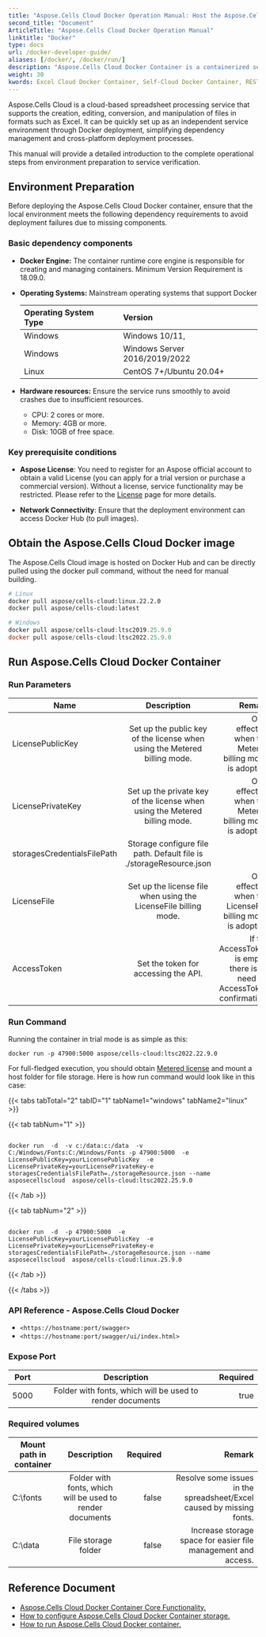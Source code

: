 ```yaml
---
title: "Aspose.Cells Cloud Docker Operation Manual: Host the Aspose.Cells Cloud application on your own private infrastructure."
second_title: "Document"
ArticleTitle: "Aspose.Cells Cloud Docker Operation Manual"
linktitle: "Docker"
type: docs
url: /docker-developer-guide/
aliases: [/docker/, /docker/run/]
description: "Aspose.Cells Cloud Docker Container is a containerized service provided by Aspose that is based on Docker, allowing you to deploy the functionalities of the Aspose.Cells Cloud API in local or private cloud environments without relying on Aspose's public cloud services."
weight: 30
kwords: Excel Cloud Docker Container, Self-Cloud Docker Container, REST Docker Container, Spreadsheet, PDF, CSV, Json, Markdown, Docker Image, Docker Container
---
```


Aspose.Cells Cloud is a cloud-based spreadsheet processing service that supports the creation, editing, conversion, and manipulation of files in formats such as Excel. It can be quickly set up as an independent service environment through Docker deployment, simplifying dependency management and cross-platform deployment processes.

This manual will provide a detailed introduction to the complete operational steps from environment preparation to service verification.

## Environment Preparation

Before deploying the Aspose.Cells Cloud Docker container, ensure that the local environment meets the following dependency requirements to avoid deployment failures due to missing components.

### Basic dependency components

- **Docker Engine:** The container runtime core engine is responsible for creating and managing containers. Minimum Version Requirement is 18.09.0.
- **Operating Systems:** Mainstream operating systems that support Docker

   | Operating System Type | Version |
   |:-- |:-- |
   | Windows | Windows 10/11, |
   | Windows | Windows Server 2016/2019/2022 |
   | Linux | CentOS 7+/Ubuntu 20.04+ |

- **Hardware resources:** Ensure the service runs smoothly to avoid crashes due to insufficient resources.

  - CPU: 2 cores or more.
  - Memory: 4GB or more.
  - Disk: 10GB of free space.

### Key prerequisite conditions

- **Aspose License**: You need to register for an Aspose official account to obtain a valid License (you can apply for a trial version or purchase a commercial version). Without a license, service functionality may be restricted. Please refer to the [License](https://purchase.aspose.com/buy) page for more details.

- **Network Connectivity**: Ensure that the deployment environment can access Docker Hub (to pull images).

## Obtain the Aspose.Cells Cloud Docker image

The Aspose.Cells Cloud image is hosted on Docker Hub and can be directly pulled using the docker pull command, without the need for manual building.

```bash
# Linux
docker pull aspose/cells-cloud:linux.22.2.0
docker pull aspose/cells-cloud:latest

```

```powershell
# Windows
docker pull aspose/cells-cloud:ltsc2019.25.9.0
docker pull aspose/cells-cloud:ltsc2022.25.9.0

```

## Run Aspose.Cells Cloud Docker Container

### **Run Parameters**

|Name | Description | Remark |
| ---|:--:|---: |
| LicensePublicKey | Set up the public key of the license when using the Metered billing mode.  | Only effective when the Metered billing mode is adopted. |
| LicensePrivateKey | Set up the private key of the license when using the Metered billing mode. | Only effective when the Metered billing mode is adopted. |
| storagesCredentialsFilePath | Storage configure file path. Default file is ./storageResource.json  |  |
| LicenseFile | Set up the license file when using the LicenseFile billing mode. | Only effective when the LicenseFile billing mode is adopted. |
| AccessToken | Set the token for accessing the API.   | If the AccessToken is empty, there is no need for AccessToken confirmation. |

### **Run Command**

Running the container in trial mode is as simple as this:

```
docker run -p 47900:5000 aspose/cells-cloud:ltsc2022.22.9.0
```

For full-fledged execution, you should obtain [Metered license](https://purchase.aspose.com/faqs/licensing/metered/) and mount a host folder for file storage. Here is how run command would look like in this case:

{{< tabs tabTotal="2" tabID="1" tabName1="windows" tabName2="linux" >}}

{{< tab tabNum="1" >}}

```windows

docker run  -d  -v c:/data:c:/data  -v C:/Windows/Fonts:C:/Windows/Fonts -p 47900:5000  -e LicensePublicKey=yourLicensePublicKey  -e LicensePrivateKey=yourLicensePrivateKey-e storagesCredentialsFilePath=./storageResource.json --name asposecellscloud  aspose/cells-cloud:ltsc2022.25.9.0

```

{{< /tab >}}

{{< tab tabNum="2" >}}

```linux

docker run  -d  -p 47900:5000  -e LicensePublicKey=yourLicensePublicKey  -e LicensePrivateKey=yourLicensePrivateKey-e storagesCredentialsFilePath=./storageResource.json --name asposecellscloud  aspose/cells-cloud:linux.25.9.0

```

{{< /tab >}}

{{< /tabs >}}

### **API Reference** - Aspose.Cells Cloud Docker

- ` <https://hostname:port/swagger> `
- ` <https://hostname:port/swagger/ui/index.html> `

### **Expose Port**

|Port | Description | Required|
|---|:--:|---:|
5000 |  Folder with fonts, which will be used to render documents | true

### **Required volumes**

| Mount path in container | Description | Required | Remark |
| ---|:--:|---: | ---: |
| C:\fonts |  Folder with fonts, which will be used to render documents | false | Resolve some issues in the spreadsheet/Excel caused by missing fonts. |
| C:\data | File storage folder | false | Increase storage space for easier file management and access. |

## **Reference Document**

- [Aspose.Cells Cloud Docker Container Core Functionality.]( https://docs.aspose.cloud/cells/docker-container-features/)
- [How to configure Aspose.Cells Cloud Docker Container storage.](https://docs.aspose.cloud/cells/docker/storage/)
- [How to run Aspose.Cells Cloud Docker container.]( https://docs.aspose.cloud/cells/run-aspose-cells-cloud-docker-container/)
